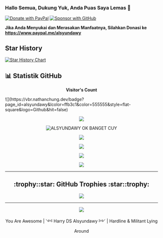 ### Hallo Semua, Dukung Yuk,  Anda Puas Saya Lemas 👋

[![Donate with PayPal](https://img.shields.io/badge/PayPal-donate-orange)](https://www.paypal.me/alsyundawy)
[![Sponsor with GitHub](https://img.shields.io/badge/GitHub-sponsor-orange)](https://github.com/sponsors/alsyundawy)

**Jika Anda Menyukai dan Merasakan Manfaatnya, Silahkan Donasi ke https://www.paypal.me/alsyundawy**

## Star History

<a href="https://www.star-history.com/#alsyundawy/alsyundawy&Date">
 <picture>
   <source media="(prefers-color-scheme: dark)" srcset="https://api.star-history.com/svg?repos=alsyundawy/alsyundawy&type=Date&theme=dark" />
   <source media="(prefers-color-scheme: light)" srcset="https://api.star-history.com/svg?repos=alsyundawy/alsyundawy&type=Date" />
   <img alt="Star History Chart" src="https://api.star-history.com/svg?repos=alsyundawy/alsyundawy&type=Date" />
 </picture>
</a>

## 📊 Statistik GitHub
<p align="center"> <b>Visitor's Count</b></p>
![](https://vbr.nathanchung.dev/badge?page_id=alsyundawy&lcolor=ffb3c1&color=555555&style=flat-square&logo=Github&hit=false)

<p align="center">
  
  <img src ="https://github-profile-summary-cards.vercel.app/api/cards/profile-details?username=alsyundawy&theme=tokyonight">

</p>

<p align="center">
  
  <img src="https://github-readme-stats-sigma-five.vercel.app/api?username=alsyundawy&show_icons=true&locale=en" alt="ALSYUNDAWY OK BANGET CUY">

</p>

<p align="center">
  <img src ="https://github-readme-streak-stats.vercel.kevinazemi.com?user=alsyundawy&theme=tokyonight&locale=id&date_format=j%20M%5B%20Y%5D">
</p>

<p align="center">

  <img src ="https://github-readme-stats.vercel.app/api?username=alsyundawy&show_icons=true&theme=tokyonight)&include_all_commits=true&count_private=true">

</p>
<p align="center">

  <img src="https://github-readme-stats.vercel.app/api?username=alsyundawy&theme=tokyonight&show_icons=true&hide_border=false&count_private=true">

</p>

<p align="center">

  <img src ="https://github-readme-stats.vercel.app/api/top-langs/?username=alsyundawy&layout=compact&hide_border=true&langs_count=10&theme=radical&include_all_commits=true&count_private=true">

</p>

---


<h2 align="center">:trophy::star: GitHub Trophies :star::trophy:</h2>

<p align="center">
<img src ="https://github-profile-trophy.vercel.app/?username=alsyundawy&theme=onedark">
</p>

---
<p align="center">
  <img src ="https://github-readme-streak-stats.vercel.kevinazemi.com?user=alsyundawy&theme=tokyonight&locale=id&date_format=j%20M%5B%20Y%5D">
</p>

<p align="center">
You Are Awesome | ༺ Harry DS Alsyundawy ༻ | Hardline & Militant Lying Around
</p>
